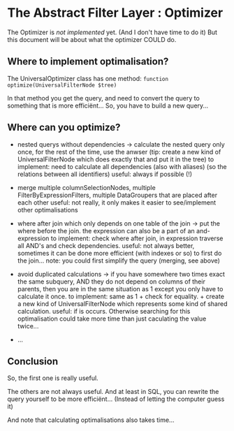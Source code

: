 The Abstract Filter Layer : Optimizer
=====================================

The Optimizer is *not implemented* yet. (And I don't have time to do it)
But this document will be about what the optimizer COULD do.


Where to implement optimalisation?
----------------------------------
The UniversalOptimizer class has one method: ``function optimize(UniversalFilterNode $tree)``

In that method you get the query, and need to convert the query to something that is more efficiënt...
So, you have to build a new query...

Where can you optimize?
----------------------

 * nested querys without dependencies
    -> calculate the nested query only once, for the rest of the time, use the anwser
         (tip: create a new kind of UniversalFilterNode which does exactly that and put it in the tree)
    to implement: need to calculate all dependencies (also with aliases) (so the relations between all identifiers)
    useful: always if possible (!)

 * merge multiple columnSelectionNodes, multiple FilterByExpressionFilters, multiple DataGroupers that are placed after each other
    useful: not really, it only makes it easier to see/implement other optimalisations

 * where after join which only depends on one table of the join
    -> put the where before the join.
          the expression can also be a part of an and-expression
    to implement: check where after join, in expression traverse all AND's and check dependencies.
    useful: not always better, sometimes it can be done more efficient (with indexes or so) to first do the join...
    note: you could first simplify the query (merging, see above)

 * avoid duplicated calculations
    -> if you have somewhere two times exact the same subquery, AND they do not depend on columns of their parents, 
       then you are in the same situation as 1 except you only have to calculate it once.
    to implement: same as 1 + check for equality. + create a new kind of UniversalFilterNode which represents some kind of shared calculation.
    useful: if is occurs. Otherwise searching for this optimalisation could take more time than just caculating the value twice...

 * ...

Conclusion
----------

So, the first one is really useful.

The others are not always useful. 
And at least in SQL, you can rewrite the query yourself to be more efficiënt... 
(Instead of letting the computer guess it)

And note that calculating optimalisations also takes time...
